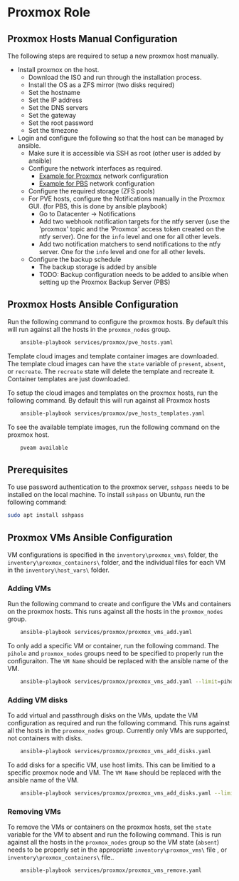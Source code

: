 # Proxmox Role

## Proxmox Hosts Manual Configuration

The following steps are required to setup a new proxmox host manually.

- Install proxmox on the host.
    - Download the ISO and run through the installation process.
    - Install the OS as a ZFS mirror (two disks required)
    - Set the hostname
    - Set the IP address
    - Set the DNS servers
    - Set the gateway
    - Set the root password
    - Set the timezone
- Login and configure the following so that the host can be managed by ansible.
    - Make sure it is accessible via SSH as root (other user is added by ansible)
    - Configure the network interfaces as required.
        - [Example for Proxmox](files/proxmox_interfaces.example) network configuration
        - [Example for PBS](files/pbs_interfaces.example) network configuration
    - Configure the required storage (ZFS pools)
    - For PVE hosts, configure the Notifications manually in the Proxmox GUI. (for PBS, this is done by ansible playbook)
        - Go to Datacenter -> Notifications
        - Add two webhook notification targets for the ntfy server (use the 'proxmox' topic and the 'Proxmox' access token created on the ntfy server). One for the `info` level and one for all other levels.
        - Add two notification matchers to send notifications to the ntfy server. One for the `info` level and one for all other levels.
    - Configure the backup schedule
        - The backup storage is added by ansible
        - TODO: Backup configuration needs to be added to ansible when setting up the Proxmox Backup Server (PBS)

## Proxmox Hosts Ansible Configuration

Run the following command to configure the proxmox hosts. By default this will run against all the hosts in the `proxmox_nodes` group.

```bash
    ansible-playbook services/proxmox/pve_hosts.yaml
```

Template cloud images and template container images are downloaded. The template cloud images can have the `state` variable of `present`, `absent`, or `recreate`. The `recreate` state will delete the template and recreate it. Container templates are just downloaded. 

To setup the cloud images and templates on the proxmox hosts, run the following command. By default this will run against all Proxmox hosts
```bash
    ansible-playbook services/proxmox/pve_hosts_templates.yaml
```

To see the available template images, run the following command on the proxmox host.
```bash
    pveam available
```

## Prerequisites
To use password authentication to the proxmox server, `sshpass` needs to be installed on the local machine. To install `sshpass` on Ubuntu, run the following command:

```bash
sudo apt install sshpass
```

## Proxmox VMs Ansible Configuration
VM configurations is specified in the `inventory\proxmox_vms\` folder, the `inventory\proxmox_containers\` folder,  and the individual files for each VM in the `inventory\host_vars\` folder.

### Adding VMs
Run the following command to create and configure the VMs and containers on the proxmox hosts. This runs against all the hosts in the `proxmox_nodes` group.

```bash
    ansible-playbook services/proxmox/proxmox_vms_add.yaml
```

To only add a specific VM or container, run the following command. The `pihole` and `proxmox_nodes` groups need to be specified to properly run the configuraiton. The `VM Name` should be replaced with the ansible name of the VM.

```bash
    ansible-playbook services/proxmox/proxmox_vms_add.yaml --limit=pihole:proxmox_nodes:[VM Name]:
```

### Adding VM disks
To add virtual and passthrough disks on the VMs, update the VM configuration as required and run the following command. This runs against all the hosts in the `proxmox_nodes` group. Currently only VMs are supported, not containers with disks.

```bash
    ansible-playbook services/proxmox/proxmox_vms_add_disks.yaml
```
To add disks for a specific VM, use host limits. This can be limitied to a specific proxmox node and VM. The `VM Name` should be replaced with the ansible name of the VM.

```bash
    ansible-playbook services/proxmox/proxmox_vms_add_disks.yaml --limit=pve3.home.stechsolutions.ca:[VM Name]:
```

### Removing VMs
To remove the VMs or containers on the proxmox hosts, set the `state` variable for the VM to absent and run the following command. This is run against all the hosts in the `proxmox_nodes` group so the VM state (`absent`) needs to be properly set in the appropriate `inventory\proxmox_vms\` file , or `inventory\proxmox_containers\` file..

```bash
    ansible-playbook services/proxmox/proxmox_vms_remove.yaml
```
